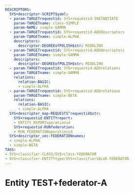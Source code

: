 ```yaml
---
DESCRIPTORS:
  SYS+descriptor-SCRIPT$yaml:
  - param-TARGETrequestid: SYS+requestid-INSTANTIATE
    param-TARGETname: class-SIMPLE
    param-NAME: simple-GAMMA
  - param-TARGETrequestid: SYS+requestid-ADDdescriptors
    param-TARGETname: simple-ALPHA
    descriptors:
      descriptor-DEGREEofPOLISH$str: MIDDLING
  - param-TARGETrequestid: SYS+requestid-ADDdescriptors
    param-TARGETname: simple-GAMMA
    descriptors:
      descriptor-DEGREEofPOLISH$str: MIDDLING
  - param-TARGETrequestid: SYS+requestid-ADDrelations
    param-TARGETname: simple-GAMMA
    relations:
      relation-BASIC:
      - simple-ALPHA
  - param-TARGETrequestid: SYS+requestid-ADDrelations
    param-TARGETname: simple-BETA
    relations:
      relation-BASIC:
      - simple-ALPHA
  SYS+descriptor_map-REQUESTS^requestid$str:
    SYS+requestid-ENTITYreport:
    - ENTITY_REPORToperationid
    SYS+requestid-RUNfederation:
    - RUN_FEDERATIONoperationid
  SYS+descriptor_vec-FEDERATIONnames:
  - simple-ALPHA
  - simple-BETA
TAGS:
- SYS+classifier-CLASS/SYS+class-FEDERATOR
- SYS+classifier-ENTITYtype/SYS+classifierVALUE-FEDERATOR
---
```

# Entity TEST+federator-A

